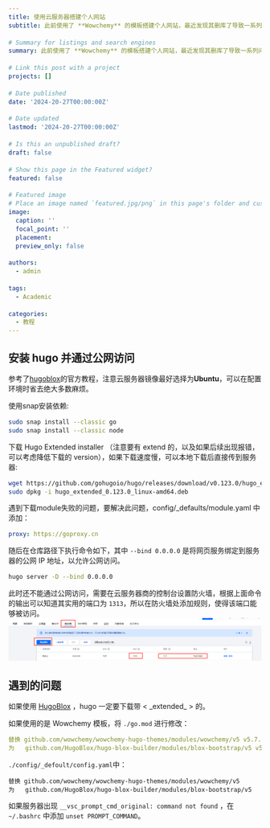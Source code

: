 ```yaml
---
title: 使用云服务器搭建个人网站
subtitle: 此前使用了 **Wowchemy** 的模板搭建个人网站，最近发现其删库了导致一系列问题，好在发现使用 **[Hugo Blox](https://hugoblox.com/)** 可以很好的解决。同时记录如何使用云服务器搭建个人网站并开放访问。

# Summary for listings and search engines
summary: 此前使用了 **Wowchemy** 的模板搭建个人网站，最近发现其删库了导致一系列问题，好在发现使用 **[Hugo Blox](https://hugoblox.com/)** 可以很好的解决。同时记录如何使用云服务器搭建个人网站并开放访问。

# Link this post with a project
projects: []

# Date published
date: '2024-20-27T00:00:00Z'

# Date updated
lastmod: '2024-20-27T00:00:00Z'

# Is this an unpublished draft?
draft: false

# Show this page in the Featured widget?
featured: false

# Featured image
# Place an image named `featured.jpg/png` in this page's folder and customize its options here.
image:
  caption: ''
  focal_point: ''
  placement: 
  preview_only: false

authors:
  - admin

tags:
  - Academic

categories:
  - 教程
---
```


## 安装 hugo 并通过公网访问

参考了[hugoblox](https://docs.hugoblox.com/getting-started/install-hugo/)的官方教程，注意云服务器镜像最好选择为**Ubuntu**，可以在配置环境时省去绝大多数麻烦。

使用snap安装依赖:

```bash
sudo snap install --classic go
sudo snap install --classic node
```

下载 Hugo Extended installer （注意要有 extend 的，以及如果后续出现报错，可以考虑降低下载的 version），如果下载速度慢，可以本地下载后直接传到服务器:

```bash
wget https://github.com/gohugoio/hugo/releases/download/v0.123.0/hugo_extended_0.123.0_linux-amd64.deb
sudo dpkg -i hugo_extended_0.123.0_linux-amd64.deb
```

遇到下载module失败的问题，要解决此问题，config/_defaults/module.yaml 中添加：

```yaml
proxy: https://goproxy.cn
```

随后在仓库路径下执行命令如下，其中 `--bind 0.0.0.0` 是将网页服务绑定到服务器的公网 IP 地址，以允许公网访问。

```bash
hugo server -D --bind 0.0.0.0
```

此时还不能通过公网访问，需要在云服务器商的控制台设置防火墙，根据上面命令的输出可以知道其实用的端口为 `1313`，所以在防火墙处添加规则，使得该端口能够被访问。
![png](index_0_0.png)


## 遇到的问题

如果使用 [HugoBlox](https://hugoblox.com/) ，hugo 一定要下载带 < \_extended\_ > 的。

如果使用的是 Wowchemy 模板，将 `./go.mod` 进行修改：

```yaml
替换 github.com/wowchemy/wowchemy-hugo-themes/modules/wowchemy/v5 v5.7.1-0.20221127215619-58b270a3e103 
为   github.com/HugoBlox/hugo-blox-builder/modules/blox-bootstrap/v5 v5.9.7
```

`./config/_defoult/config.yaml`中：
```
替换 github.com/wowchemy/wowchemy-hugo-themes/modules/wowchemy/v5
为   github.com/HugoBlox/hugo-blox-builder/modules/blox-bootstrap/v5
```

如果服务器出现 `__vsc_prompt_cmd_original: command not found` ，在 `~/.bashrc` 中添加 `unset PROMPT_COMMAND`。